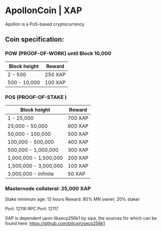 # ApollonCoin | XAP

Apollon is a PoS-based cryptocurrency.

## Coin specification:
### POW (PROOF-OF-WORK) until Block 10,000
Block height | Reward
--- | ---
2 - 500 | 250 XAP
500 - 10,000 | 100 XAP

### POS (PROOF-OF-STAKE )
Block height | Reward
--- | ---
1 - 25,000 | 700 XAP
25,000 - 50,000 | 600 XAP
50,000 - 100,000 | 500 XAP
100,000 - 500,000 | 400 XAP 
500,000 - 1,000,000 | 300 XAP
1,000,000 - 1,500,000 | 200 XAP
1,500,000 - 3,000,000 | 100 XAP
3,000,000 - Infinite | 50 XAP

### Masternode collateral: 25,000 XAP

Stake minimum age: 12 hours
Reward: 80% MN owner, 20% staker

Port: 12116
RPC Port: 12117


XAP is dependent upon libsecp256k1 by sipa, the sources for which can be found here:
https://github.com/bitcoin/secp256k1
